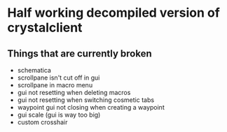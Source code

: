 # Half working decompiled version of crystalclient

## Things that are currently broken
- schematica
- scrollpane isn't cut off in gui
- scrollpane in macro menu
- gui not resetting when deleting macros
- gui not resetting when switching cosmetic tabs
- waypoint gui not closing when creating a waypoint
- gui scale (gui is way too big)
- custom crosshair
